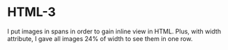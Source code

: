 # HTML-3
I put images in spans in order to gain inline view in HTML. Plus, with width attribute, I gave all images 24% of width to see them in one row.
